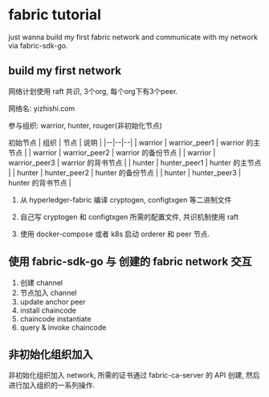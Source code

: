 # fabric tutorial

just wanna build my first fabric network and communicate with my network via fabric-sdk-go.

## build my first network

网络计划使用 raft 共识, 3个org, 每个org下有3个peer.

网络名: yizhishi.com

参与组织: warrior, hunter, rouger(非初始化节点)

初始节点
| 组织 | 节点 | 说明 |
|--|--|--|
| warrior | warrior_peer1 | warrior 的主节点 |
| warrior | warrior_peer2 | warrior 的备份节点 |
| warrior | warrior_peer3 | warrior 的背书节点 |
| hunter | hunter_peer1 | hunter 的主节点 |
| hunter | hunter_peer2 | hunter 的备份节点 |
| hunter | hunter_peer3 | hunter 的背书节点 |

1. 从 hyperledger-fabric 编译 cryptogen, configtxgen 等二进制文件

2. 自己写 cryptogen 和 configtxgen 所需的配置文件, 共识机制使用 raft

3. 使用 docker-compose 或者 k8s 启动 orderer 和 peer 节点.

## 使用 fabric-sdk-go 与 创建的 fabric network 交互

1. 创建 channel
2. 节点加入 channel
3. update anchor peer
4. install chaincode
5. chaincode instantiate
6. query & invoke chaincode

## 非初始化组织加入

非初始化组织加入 network, 所需的证书通过 fabric-ca-server 的 API 创建, 然后进行加入组织的一系列操作.
